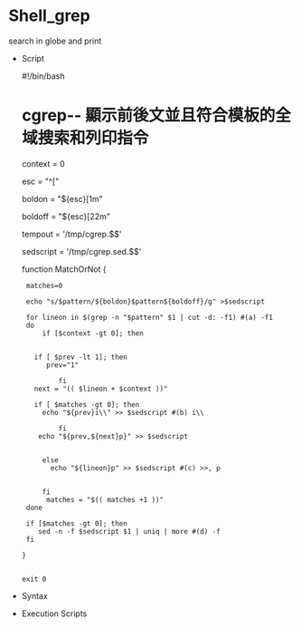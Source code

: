 # Shell_grep
search in globe and print

* Script

    #!/bin/bash
    # cgrep-- 顯示前後文並且符合模板的全域搜索和列印指令

     context = 0

     esc = "^["

     boldon = "${esc}[1m"

     boldoff = "${esc}[22m"

     tempout = '/tmp/cgrep.$$'

     sedscript = '/tmp/cgrep.sed.$$'

     function MatchOrNot
     {

       matches=0

       echo "s/$pattern/${boldon}$pattern${boldoff}/g" >$sedscript

       for lineon in $(grep -n "$pattern" $1 | cut -d: -f1) #(a) -f1 
       do
           if [$context -gt 0]; then


         if [ $prev -lt 1]; then
            prev="1"

               fi
         next = "(( $lineon + $context ))"

         if [ $matches -gt 0]; then
           echo "${prev}i\\" >> $sedscript #(b) i\\

               fi
          echo "${prev,${next}p}" >> $sedscript


           else
             echo "${lineon}p" >> $sedscript #(c) >>, p


           fi
            matches = "$(( matches +1 ))"
       done

       if [$matches -gt 0]; then
          sed -n -f $sedscript $1 | uniq | more #(d) -f
       fi

      }


      exit 0
      
* Syntax
      
* Execution Scripts
